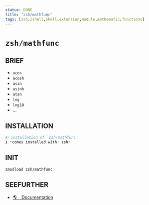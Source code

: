 ```yaml
---
status: DONE
title: "zsh/mathfunc"
tags: [zsh,zshell,shell,extension,module,mathematic,functions]
---
```


# `zsh/mathfunc`

## BRIEF

- `acos`
- `acosh`
- `asin`
- `asinh`
- `atan`
- `log`
- `log10`
- ...

## INSTALLATION


```bash
#ℹ︎ installation of `zsh/mathfunc`
❯ *comes installed with: zsh*
```



## INIT

    zmodload zsh/mathfunc


## SEEFURTHER

- [🌎 Documentation](https://zsh.sourceforge.io/Doc/Release/Zsh-Modules.html#The-zsh_002fmathfunc-Module)
